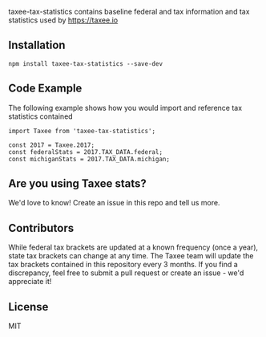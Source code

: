 taxee-tax-statistics contains baseline federal and tax information and tax statistics used by https://taxee.io

## Installation

`npm install taxee-tax-statistics --save-dev`

## Code Example

The following example shows how you would import and reference tax statistics contained

```
import Taxee from 'taxee-tax-statistics';

const 2017 = Taxee.2017;
const federalStats = 2017.TAX_DATA.federal;
const michiganStats = 2017.TAX_DATA.michigan;
```

## Are you using Taxee stats?

We'd love to know!  Create an issue in this repo and tell us more. 

## Contributors

While federal tax brackets are updated at a known frequency (once a year), state tax brackets can change at any time.  The Taxee team will update the tax brackets contained in this repository every 3 months.  If you find a discrepancy, feel free to submit a pull request or create an issue - we'd appreciate it! 

## License

MIT
